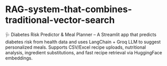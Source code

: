 # RAG-system-that-combines-traditional-vector-search
🩺 Diabetes Risk Predictor &amp; Meal Planner – A Streamlit app that predicts diabetes risk from health data and uses LangChain + Groq LLM to suggest personalized meals. Supports CSV/Excel recipe uploads, nutritional analysis, ingredient substitutions, and fast recipe retrieval via HuggingFace embeddings.
